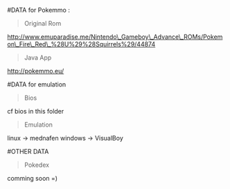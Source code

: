 #DATA for Pokemmo :

> Original Rom

http://www.emuparadise.me/Nintendo\_Gameboy\_Advance\_ROMs/Pokemon\_Fire\_Red\_%28U%29%28Squirrels%29/44874

> Java App

http://pokemmo.eu/

#DATA for emulation

> Bios

cf bios in this folder

> Emulation

linux -> mednafen
windows -> VisualBoy

#OTHER DATA

> Pokedex

comming soon =)
